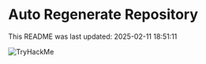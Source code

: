 # Auto Regenerate Repository

This README was last updated: 2025-02-11 18:51:11

 ![TryHackMe](https://tryhackme.com/badge/533634)